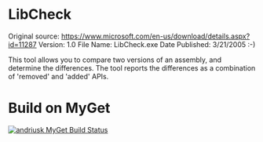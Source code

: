 # LibCheck

Original source: 
https://www.microsoft.com/en-us/download/details.aspx?id=11287
Version: 1.0 File Name: LibCheck.exe Date Published: 3/21/2005 :-)  

This tool allows you to compare two versions of an assembly, and determine the differences. 
The tool reports the differences as a combination of 'removed' and 'added' APIs.

# Build on MyGet

[![andriusk MyGet Build Status](https://www.myget.org/BuildSource/Badge/andriusk?identifier=44cf0235-aaaf-4884-8e4e-26afaa26c00d)](https://www.myget.org/)
